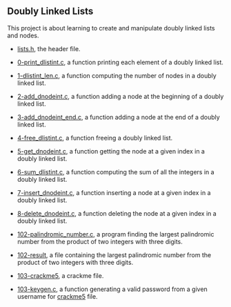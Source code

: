 ## Doubly Linked Lists

This project is about learning to create and manipulate doubly linked lists and nodes.

* [lists.h](https://github.com/gwendalminguy/holbertonschool-low_level_programming/tree/main/doubly_linked_lists/lists.h), the header file.

* [0-print_dlistint.c](https://github.com/gwendalminguy/holbertonschool-low_level_programming/tree/main/doubly_linked_lists/0-print_dlistint.c), a function printing each element of a doubly linked list.

* [1-dlistint_len.c](https://github.com/gwendalminguy/holbertonschool-low_level_programming/tree/main/doubly_linked_lists/1-dlistint_len.c), a function computing the number of nodes in a doubly linked list.

* [2-add_dnodeint.c](https://github.com/gwendalminguy/holbertonschool-low_level_programming/tree/main/doubly_linked_lists/2-add_dnodeint.c), a function adding a node at the beginning of a doubly linked list.

* [3-add_dnodeint_end.c](https://github.com/gwendalminguy/holbertonschool-low_level_programming/tree/main/doubly_linked_lists/3-add_dnodeint_end.c), a function adding a node at the end of a doubly linked list.

* [4-free_dlistint.c](https://github.com/gwendalminguy/holbertonschool-low_level_programming/tree/main/doubly_linked_lists/4-free_dlistint.c), a function freeing a doubly linked list.

* [5-get_dnodeint.c](https://github.com/gwendalminguy/holbertonschool-low_level_programming/tree/main/doubly_linked_lists/5-get_dnodeint.c), a function getting the node at a given index in a doubly linked list.

* [6-sum_dlistint.c](https://github.com/gwendalminguy/holbertonschool-low_level_programming/tree/main/doubly_linked_lists/6-sum_dlistint.c), a function computing the sum of all the integers in a doubly linked list.

* [7-insert_dnodeint.c](https://github.com/gwendalminguy/holbertonschool-low_level_programming/tree/main/doubly_linked_lists/7-insert_dnodeint.c), a function inserting a node at a given index in a doubly linked list.

* [8-delete_dnodeint.c](https://github.com/gwendalminguy/holbertonschool-low_level_programming/tree/main/doubly_linked_lists/8-delete_dnodeint.c), a function deleting the node at a given index in a doubly linked list.

* [102-palindromic_number.c](https://github.com/gwendalminguy/holbertonschool-low_level_programming/tree/main/doubly_linked_lists/102-palindromic_number.c), a program finding the largest palindromic number from the product of two integers with three digits.

* [102-result](https://github.com/gwendalminguy/holbertonschool-low_level_programming/tree/main/doubly_linked_lists/102-result), a file containing the largest palindromic number from the product of two integers with three digits.

* [103-crackme5](https://github.com/gwendalminguy/holbertonschool-low_level_programming/tree/main/doubly_linked_lists/103-crackme5), a crackme file.

* [103-keygen.c](https://github.com/gwendalminguy/holbertonschool-low_level_programming/tree/main/doubly_linked_lists/103-keygen.c), a function generating a valid password from a given username for [crackme5](https://github.com/gwendalminguy/holbertonschool-low_level_programming/tree/main/doubly_linked_lists/103-crackme5) file.
